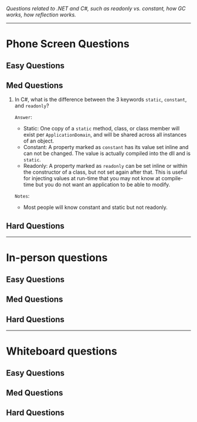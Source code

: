 *Questions related to .NET and C#, such as readonly vs. constant, how GC works, how reflection works.*

---

# Phone Screen Questions

## Easy Questions

## Med Questions

1. In C#, what is the difference between the 3 keywords `static`, `constant`, and `readonly`?

    `Answer`:
    * Static: One copy of a `static` method, class, or class member will exist per `ApplicationDomain`, and will be shared across all instances of an object.
    * Constant: A property marked as `constant` has its value set inline and can not be changed.  The value is actually compiled into the dll and is `static`.
    * Readonly: A property marked as `readonly` can be set inline or within the constructor of a class, but not set again after that.  This is useful for injecting values at run-time that you may not know at compile-time but you do not want an application to be able to modify.

    `Notes`:
    * Most people will know constant and static but not readonly.

## Hard Questions

---

# In-person questions

## Easy Questions

## Med Questions

## Hard Questions

---

# Whiteboard questions

## Easy Questions

## Med Questions

## Hard Questions